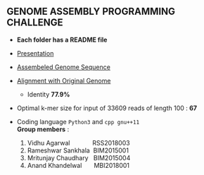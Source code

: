  ## GENOME ASSEMBLY PROGRAMMING CHALLENGE <br />
 - **Each folder has a README file** <br />
 - <a href="https://github.com/jarvis004/NGS_Assignment/blob/master/presentation.pdf" target="_blank">Presentation</a> <br />
       
 - <a href="https://github.com/jarvis004/NGS_Assignment/blob/master/Assignment_1/Q1/output.txt" target="_blank">Assembeled Genome Sequence </a> <br />
 
 - <a href="https://github.com/jarvis004/NGS_Assignment/blob/master/Assignment_1/Q1/alignment.txt" target="_blank">Alignment with Original Genome </a> <br />
     - Identity **77.9%** <br />
 - Optimal k-mer size for input of 33609 reads of length 100 : **67** <br />
 - Coding language `Python3` and `cpp gnu++11` <br />
  **Group members** : <br />
      1. Vidhu Agarwal &nbsp; &nbsp; &nbsp; &nbsp; &nbsp; &nbsp;   RSS2018003 <br />
      2. Rameshwar Sankhala &nbsp;BIM2015001 <br />
      3. Mritunjay Chaudhary &nbsp; BIM2015004  <br />
      4. Anand Khandelwal   &nbsp; &nbsp; &nbsp; MBI2018001 <br />
 
